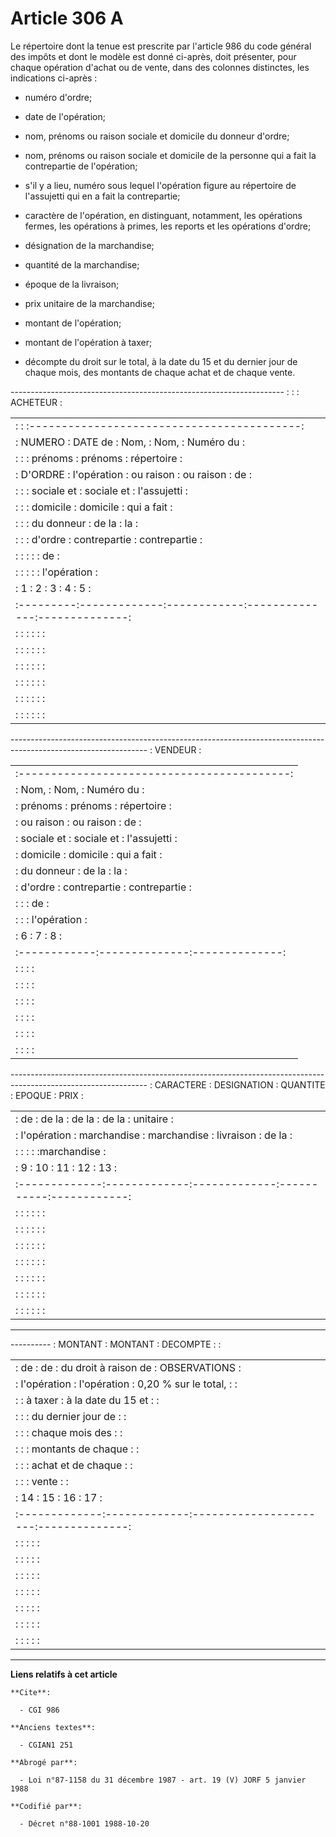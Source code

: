 # Article 306 A

Le répertoire dont la tenue est prescrite par l'article 986 du code général des impôts et dont le modèle est donné ci-après,
doit présenter, pour chaque opération d'achat ou de vente, dans des colonnes distinctes, les indications ci-après :

- numéro d'ordre;

- date de l'opération;

- nom, prénoms ou raison sociale et domicile du donneur d'ordre;

- nom, prénoms ou raison sociale et domicile de la personne qui a fait la contrepartie de l'opération;

- s'il y a lieu, numéro sous lequel l'opération figure au répertoire de l'assujetti qui en a fait la contrepartie;

- caractère de l'opération, en distinguant, notamment, les opérations fermes, les opérations à primes, les reports et les
opérations d'ordre;

- désignation de la marchandise;

- quantité de la marchandise;

- époque de la livraison;

- prix unitaire de la marchandise;

- montant de l'opération;

- montant de l'opération à taxer;

- décompte du droit sur le total, à la date du 15 et du dernier jour de chaque mois, des montants de chaque achat et de
chaque vente.

-------------------------------------------------------------------- :         :             :
ACHETEUR                    :

<table>
  <tbody><tr>
    <td> :         :             :------------------------------------------:</td>
  </tr>
  <tr>
    <td> : NUMERO  :  DATE de    :  Nom,      :  Nom,        :   Numéro du  :</td>
  </tr>
  <tr>
    <td> :         :             : prénoms    : prénoms      :  répertoire  :</td>
  </tr>
  <tr>
    <td> : D'ORDRE : l'opération : ou raison  : ou raison    :       de     :</td>
  </tr>
  <tr>
    <td> :         :             : sociale et : sociale et   :  l'assujetti :</td>
  </tr>
  <tr>
    <td> :         :             : domicile   : domicile     :  qui a fait  :</td>
  </tr>
  <tr>
    <td> :         :             : du donneur : de la        :      la      :</td>
  </tr>
  <tr>
    <td> :         :             :  d'ordre   : contrepartie : contrepartie :</td>
  </tr>
  <tr>
    <td> :         :             :            :              :      de      :</td>
  </tr>
  <tr>
    <td> :         :             :            :              : l'opération  :</td>
  </tr>
  <tr>
    <td> :    1    :      2      :     3      :      4       :      5       :</td>
  </tr>
  <tr>
    <td> :---------:-------------:------------:--------------:--------------:</td>
  </tr>
  <tr>
    <td> :         :             :            :              :              :</td>
  </tr>
  <tr>
    <td> :         :             :            :              :              :</td>
  </tr>
  <tr>
    <td> :         :             :            :              :              :</td>
  </tr>
  <tr>
    <td> :         :             :            :              :              :</td>
  </tr>
  <tr>
    <td> :         :             :            :              :              :</td>
  </tr>
  <tr>
    <td> :         :             :            :              :              :</td>
  </tr>
</tbody></table>

---------------------------------------------------------------------------------------------------------------- :
VENDEUR                     :

<table>
  <tbody><tr>
    <td> :------------------------------------------:</td>
  </tr>
  <tr>
    <td> :  Nom,      :  Nom,        :   Numéro du  :</td>
  </tr>
  <tr>
    <td> : prénoms    : prénoms      :  répertoire  :</td>
  </tr>
  <tr>
    <td> : ou raison  : ou raison    :       de     :</td>
  </tr>
  <tr>
    <td> : sociale et : sociale et   :  l'assujetti :</td>
  </tr>
  <tr>
    <td> : domicile   : domicile     :  qui a fait  :</td>
  </tr>
  <tr>
    <td> : du donneur : de la        :      la      :</td>
  </tr>
  <tr>
    <td> :  d'ordre   : contrepartie : contrepartie :</td>
  </tr>
  <tr>
    <td> :            :              :      de      :</td>
  </tr>
  <tr>
    <td> :            :              : l'opération  :</td>
  </tr>
  <tr>
    <td> :     6      :      7       :      8       :</td>
  </tr>
  <tr>
    <td> :------------:--------------:--------------:</td>
  </tr>
  <tr>
    <td> :            :              :              :</td>
  </tr>
  <tr>
    <td> :            :              :              :</td>
  </tr>
  <tr>
    <td> :            :              :              :</td>
  </tr>
  <tr>
    <td> :            :              :              :</td>
  </tr>
  <tr>
    <td> :            :              :              :</td>
  </tr>
  <tr>
    <td> :            :              :              :</td>
  </tr>
</tbody></table>

---------------------------------------------------------------------------------------------------------------- :
CARACTERE   : DESIGNATION : QUANTITE    :  EPOQUE   : PRIX       :

<table>
  <tbody><tr>
    <td> :     de      :  de la      : de la       : de la     : unitaire   :</td>
  </tr>
  <tr>
    <td> : l'opération : marchandise : marchandise : livraison :  de la     :</td>
  </tr>
  <tr>
    <td> :             :             :             :           :marchandise :</td>
  </tr>
  <tr>
    <td> :     9       :      10     :     11      :    12     :    13      :</td>
  </tr>
  <tr>
    <td> :-------------:-------------:-------------:-----------:------------:</td>
  </tr>
  <tr>
    <td> :             :             :             :           :            :</td>
  </tr>
  <tr>
    <td> :             :             :             :           :            :</td>
  </tr>
  <tr>
    <td> :             :             :             :           :            :</td>
  </tr>
  <tr>
    <td> :             :             :             :           :            :</td>
  </tr>
  <tr>
    <td> :             :             :             :           :            :</td>
  </tr>
  <tr>
    <td> :             :             :             :           :            :</td>
  </tr>
  <tr>
    <td> :             :             :             :           :            :</td>
  </tr>
</tbody></table>

-----------------------------------------------------------------------------------------------------------------------------
---------- :  MONTANT    :  MONTANT    :  DECOMPTE            :              :

<table>
  <tbody><tr>
    <td> :    de       :    de       : du droit à raison de : OBSERVATIONS :</td>
  </tr>
  <tr>
    <td> : l'opération : l'opération : 0,20 % sur le total, :              :</td>
  </tr>
  <tr>
    <td> :             :  à taxer    : à la date du 15 et   :              :</td>
  </tr>
  <tr>
    <td> :             :             : du dernier jour de   :              :</td>
  </tr>
  <tr>
    <td> :             :             : chaque mois des      :              :</td>
  </tr>
  <tr>
    <td> :             :             : montants de chaque   :              :</td>
  </tr>
  <tr>
    <td> :             :             : achat et de chaque   :              :</td>
  </tr>
  <tr>
    <td> :             :             : vente                :              :</td>
  </tr>
  <tr>
    <td> :     14      :     15      :        16            :      17      :</td>
  </tr>
  <tr>
    <td> :-------------:-------------:----------------------:--------------:</td>
  </tr>
  <tr>
    <td> :             :             :                      :              :</td>
  </tr>
  <tr>
    <td> :             :             :                      :              :</td>
  </tr>
  <tr>
    <td> :             :             :                      :              :</td>
  </tr>
  <tr>
    <td> :             :             :                      :              :</td>
  </tr>
  <tr>
    <td> :             :             :                      :              :</td>
  </tr>
  <tr>
    <td> :             :             :                      :              :</td>
  </tr>
  <tr>
    <td> :             :             :                      :              :</td>
  </tr>
</tbody></table>

-------------------------------------------------------------------

**Liens relatifs à cet article**

	**Cite**:

	  - CGI 986

	**Anciens textes**:

	  - CGIAN1 251

	**Abrogé par**:

	  - Loi n°87-1158 du 31 décembre 1987 - art. 19 (V) JORF 5 janvier 1988

	**Codifié par**:

	  - Décret n°88-1001 1988-10-20
